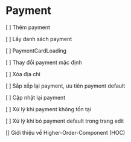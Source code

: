 # Payment

[ ] Thêm payment

[ ] Lấy danh sách payment

[ ] PaymentCardLoading

[ ] Thay đổi payment mặc định

[ ] Xóa địa chỉ

[ ] Sắp xếp lại payment, ưu tiên payment default

[ ] Cập nhật lại payment

[ ] Xử lý khi payment không tồn tại

[ ] Xử lý khi bỏ payment default trong trang edit

[] Giới thiệu về Higher-Order-Component (HOC)